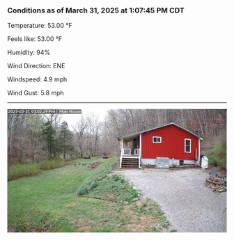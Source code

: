 ### Conditions as of March 31, 2025 at 1:07:45 PM CDT 

Temperature: 53.00 &deg;F

Feels like: 53.00 &deg;F

Humidity: 94%

Wind Direction: ENE

Windspeed: 4.9 mph

Wind Gust: 5.8 mph

---

<img src="./images/latest.jpeg"/>

